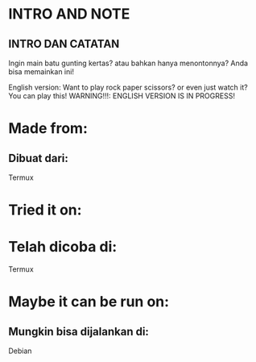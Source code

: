 # INTRO AND NOTE
## INTRO DAN CATATAN

Ingin main batu gunting kertas?
atau bahkan hanya menontonnya?
Anda bisa memainkan ini!

English version:
Want to play rock paper scissors?
or even just watch it?
You can play this!
WARNING!!!: ENGLISH VERSION IS IN PROGRESS!

# Made from:
## Dibuat dari:
Termux
# Tried it on:
# Telah dicoba di:
Termux
# Maybe it can be run on:
## Mungkin bisa dijalankan di:
Debian
